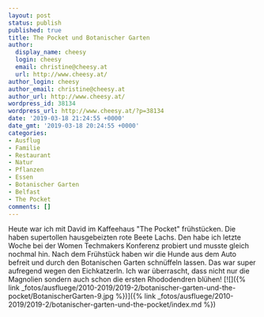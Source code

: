 ```yaml
---
layout: post
status: publish
published: true
title: The Pocket und Botanischer Garten
author:
  display_name: cheesy
  login: cheesy
  email: christine@cheesy.at
  url: http://www.cheesy.at/
author_login: cheesy
author_email: christine@cheesy.at
author_url: http://www.cheesy.at/
wordpress_id: 38134
wordpress_url: http://www.cheesy.at/?p=38134
date: '2019-03-18 21:24:55 +0000'
date_gmt: '2019-03-18 20:24:55 +0000'
categories:
- Ausflug
- Familie
- Restaurant
- Natur
- Pflanzen
- Essen
- Botanischer Garten
- Belfast
- The Pocket
comments: []
---
```

Heute war ich mit David im Kaffeehaus "The Pocket" frühstücken. Die haben supertollen hausgebeizten rote Beete Lachs. Den habe ich letzte Woche bei der Women Techmakers Konferenz probiert und musste gleich nochmal hin.
Nach dem Frühstück haben wir die Hunde aus dem Auto befreit und durch den Botanischen Garten schnüffeln lassen. Das war super aufregend wegen den Eichkatzerln. Ich war überrascht, dass nicht nur die Magnolien sondern auch schon die ersten Rhododendren blühen!
[![]({% link _fotos/ausfluege/2010-2019/2019-2/botanischer-garten-und-the-pocket/BotanischerGarten-9.jpg %})]({% link _fotos/ausfluege/2010-2019/2019-2/botanischer-garten-und-the-pocket/index.md %})
